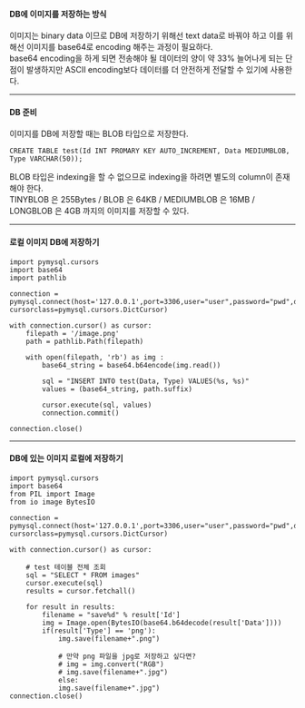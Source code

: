 #### DB에 이미지를 저장하는 방식      

이미지는 binary data 이므로 DB에 저장하기 위해선 text data로 바꿔야 하고 이를 위해선 이미지를 base64로 encoding 해주는 과정이 필요하다.    
base64 encoding을 하게 되면 전송해야 될 데이터의 양이 약 33% 늘어나게 되는 단점이 발생하지만 ASCII encoding보다 데이터를 더 안전하게 전달할 수 있기에 사용한다.    

***        

#### DB 준비

이미지를 DB에 저장할 때는 BLOB 타입으로 저장한다.    

```MySQL
CREATE TABLE test(Id INT PROMARY KEY AUTO_INCREMENT, Data MEDIUMBLOB, Type VARCHAR(50));
```

BLOB 타입은 indexing을 할 수 없으므로 indexing을 하려면 별도의 column이 존재해야 한다.    
TINYBLOB 은 255Bytes / BLOB 은 64KB / MEDIUMBLOB 은 16MB / LONGBLOB 은 4GB 까지의 이미지를 저장할 수 있다. 

***

#### 로컬 이미지 DB에 저장하기

```MySQL
import pymysql.cursors
import base64
import pathlib

connection = pymysql.connect(host='127.0.0.1',port=3306,user="user",password="pwd",db="Image", cursorclass=pymysql.cursors.DictCursor)

with connection.cursor() as cursor:
	filepath = '/image.png'
	path = pathlib.Path(filepath)
	
	with open(filepath, 'rb') as img :
		base64_string = base64.b64encode(img.read())
	
		sql = "INSERT INTO test(Data, Type) VALUES(%s, %s)"
		values = (base64_string, path.suffix)
		
		cursor.execute(sql, values)
		connection.commit()

connection.close()
```

***

#### DB에 있는 이미지 로컬에 저장하기       

```MySQL
import pymysql.cursors
import base64
from PIL import Image
from io image BytesIO

connection = pymysql.connect(host='127.0.0.1',port=3306,user="user",password="pwd",db="Image", cursorclass=pymysql.cursors.DictCursor)

with connection.cursor() as cursor:

	# test 테이블 전체 조회
	sql = "SELECT * FROM images"
	cursor.execute(sql)
	results = cursor.fetchall()
    
	for result in results:
		filename = "save%d" % result['Id']
		img = Image.open(BytesIO(base64.b64decode(result['Data'])))
		if(result['Type'] == 'png'):
			img.save(filename+".png")
			
			# 만약 png 파일을 jpg로 저장하고 싶다면?
			# img = img.convert("RGB")
			# img.save(filename+".jpg")
    		else:
			img.save(filename+".jpg")
connection.close()
```
